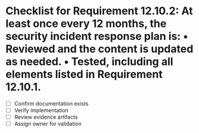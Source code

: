 # Checklist for Requirement 12.10.2: At least once every 12 months, the security incident response plan is: • Reviewed and the content is updated as needed. • Tested, including all elements listed in Requirement 12.10.1.

- [ ] Confirm documentation exists
- [ ] Verify implementation
- [ ] Review evidence artifacts
- [ ] Assign owner for validation
